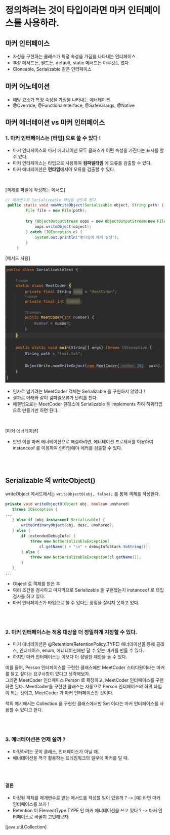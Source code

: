 # 정의하려는 것이 타입이라면 마커 인터페이스를 사용하라.

## 마커 인터페이스
 - 자신을 구현하는 클래스가 특정 속성을 가짐을 나타내는 인터페이스
 - 추상 메서드든, 필드든, default, static 메서드든 아무것도 없다.
 - Cloneable, Serializable 같은 인터페이스
 
## 마커 어노테이션
 - 해당 요소가 특정 속성을 가짐을 나타내는 에너테이션
 - @Override, @FunctionalInterface, @SafeVarargs, @Native
 
 
## 마커 에너테이션 vs 마커 인터페이스

### 1. 마커 인터페이스는 [타입] 으로 쓸 수 있다 !
 - 마커 인터페이스와 마커 에너테이션 모두 클래스가 어떤 속성을 가진다는 표시를 할 수 있다.
 - 마커 인터페이스는 타입으로 사용하여 **컴파일타임** 에 오류를 검출할 수 있다.
 - 마커 에너테이션은 **런타임**에서야 오류를 검출할 수 있다.

<br>

[객체를 파일에 작성하는 메서드]
```java 
// 매개변수로 Serializeable 타입을 받도록 했다.
 public static void newWriteObject(Serializable object, String path) {
         File file = new File(path);
 
         try (ObjectOutputStream oops = new ObjectOutputStream(new FileOutputStream(file))) {
             oops.writeObject(object);
         } catch (IOException e) {
             System.out.println("런타임에 에러 발생");
         }
     }
```
[메서드 사용]

![이미지](에러에러.png)

 - 인자로 넘기려는 MeetCoder 객체는 Serializable 을 구현하지 않았다 !
 - 결과로 아래와 같이 컴파일오류가 난리를 친다.
 - 해결법으로는 MeetCoder 클래스에 Serializable 을 implements 하여 하위타입으로 만들기만 하면 된다.
 
 <br>
 
[마커 에너테이션]
 - 반면 이를 마커 에너테이션으로 해결하려면, 에너테이션 프로세서를 이용하여 instanceof 를 이용하여 런타임에야 에러를 검출할 수 있다.
 
<br>
<br>
 
## Serializable 의 writeObject()

 writeObject 메서드에서는 ```writeObject0(obj, false);``` 를 통해 객체를 작성한다.
 ```java
private void writeObject0(Object obj, boolean unshared)
    throws IOException {
...
    } else if (obj instanceof Serializable) {
        writeOrdinaryObject(obj, desc, unshared);
    } else {
        if (extendedDebugInfo) {
            throw new NotSerializableException(
                cl.getName() + "\n" + debugInfoStack.toString());
        } else {
            throw new NotSerializableException(cl.getName());
        }
    }
...
```
 - Object 로 객체를 받은 후
 - 여러 조건을 검사하고 마지막으로 Serializable 을 구현했는지 instanceof 로 타입검사를 하고 있다.
 - 마커 인터페이스가 타입으로 쓸 수 있다는 장점을 살리지 못하고 있다.
 
 
<br>
<br>

### 2. 마커 인터페이스는 적용 대상을 더 정밀하게 지정할 수 있다.
 - 마커 에너테이션은 @Retention(RetentionPolicy.TYPE) 에너테이션을 통해 클래스, 인터페이스, enum, 에너테이션에만 달 수 있는 마커를 만들 수 있다.
 - 하지만 마커 인터페이스는 이보다 더 정밀한 제한을 둘 수 있다.
 
예를 들어, Person 인터페이스를 구현한 클래스에만 MeetCoder 스터디원이라는 마커를 달고 싶다는 요구사항이 있다고 생각해보자.  
그러면 MeetCoder 인터페이스 Person 로 확장하고, MeetCoder 인터페이스를 구현하면 된다.
MeetCoder를 구현한 클래스는 자동으로 Person 인터페이스의 하위 타입이 되는 것이고, MeetCoder 가 마커 인터페이스인 것이다.

책의 예시에서는 Collection 을 구현한 클래스에서만 Set 이라는 마커 인터페이스를 사용할 수 있다고 한다.

<br>
<br>

### 3. 에너테이션은 언제 쓸까 ?
 - 마킹하려는 곳이 클래스, 인터페이스가 아닐 때.
 - 에너테이션을 적극 활용하는 프레임워크의 일부에 마커를 달 때.
 
<br>
<br> 
 
#### 결론
 - 마킹된 객체를 매개변수로 받는 메서드를 작성할 일이 있을까 ? -> [예] 라면 마커 인터페이스를 쓰자 !
 - Retention 이 ElementType.TYPE 인 마커 에너테이션을 쓰고 있다 ? -> 마커 인터페이스로 바꿀지 고민해보자. 

[java.util.Collection]